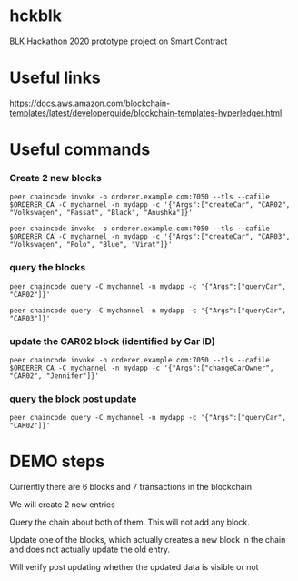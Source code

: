 # hckblk
BLK Hackathon 2020 prototype project on Smart Contract

# Useful links
https://docs.aws.amazon.com/blockchain-templates/latest/developerguide/blockchain-templates-hyperledger.html

# Useful commands
### Create 2 new blocks
`peer chaincode invoke -o orderer.example.com:7050 --tls --cafile $ORDERER_CA -C mychannel -n mydapp -c '{"Args":["createCar", "CAR02", "Volkswagen", "Passat", "Black", "Anushka"]}'`

`peer chaincode invoke -o orderer.example.com:7050 --tls --cafile $ORDERER_CA -C mychannel -n mydapp -c '{"Args":["createCar", "CAR03", "Volkswagen", "Polo", "Blue", "Virat"]}'`


### query the blocks
`peer chaincode query -C mychannel -n mydapp -c '{"Args":["queryCar", "CAR02"]}'`

`peer chaincode query -C mychannel -n mydapp -c '{"Args":["queryCar", "CAR03"]}'`


### update the CAR02 block (identified by Car ID)
`peer chaincode invoke -o orderer.example.com:7050 --tls --cafile $ORDERER_CA -C mychannel -n mydapp -c '{"Args":["changeCarOwner", "CAR02", "Jennifer"]}'`
### query the block post update
`peer chaincode query -C mychannel -n mydapp -c '{"Args":["queryCar", "CAR02"]}'`


# DEMO steps
Currently there are 6 blocks and 7 transactions in the blockchain

We will create 2 new entries

Query the chain about both of them. This will not add any block.

Update one of the blocks, which actually creates a new block in the chain and does not actually update the old entry.

Will verify post updating whether the updated data is visible or not